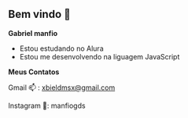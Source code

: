 ## Bem vindo 👋

**Gabriel manfio**
- Estou estudando no Alura
- Estou me desenvolvendo na liguagem JavaScript
  
**Meus Contatos**

Gmail 📫 : xbieldmsx@gmail.com

Instagram 📱: manfiogds
